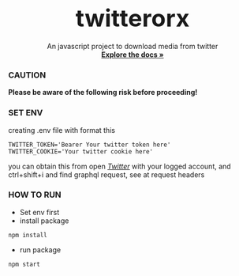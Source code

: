 <br />
<div align="center">
  <h1 align="center"><font size="9">twitterorx</font></h1>

  <p align="center">
  An javascript project to download media from twitter
    <br />
    <a href="https://github.com/janexmgd/twitterorx"><strong>Explore the docs »</strong></a>
  </p>
</div>

### CAUTION

**Please be aware of the following risk before proceeding!**

### SET ENV

creating .env file with format this

```
TWITTER_TOKEN='Bearer Your twitter token here'
TWITTER_COOKIE='Your twitter cookie here'
```

you can obtain this from open <a href="https://x.com"><i>Twitter</i></a> with your logged account, and ctrl+shift+i and find graphql request, see at request headers

### HOW TO RUN

- Set env first
- install package

```
npm install
```

- run package

```
npm start
```
